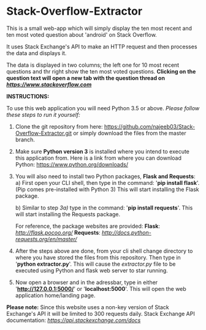 # Stack-Overflow-Extractor

This is a small web-app which will simply display the ten most recent and ten most voted question about 'android' on Stack Overflow. 

It uses Stack Exchange's API to make an HTTP request and then processes the data and displays it.

The data is displayed in two columns; the left one for 10 most recent questions and thr right show the ten most voted questions.
**Clicking on the question text will open a new tab with the question thread on *https://www.stackoverflow.com***

**INSTRUCTIONS:**

To use this web application you will need Python 3.5 or above. *Please follow these steps to run it yourself:*

1) Clone the git repository from here: https://github.com/najeeb03/Stack-Overflow-Extractor.git or simply download the files from the master branch.

2) Make sure **Python version 3** is installed where you intend to execute this application from. Here is a link from where you can download Python: https://www.python.org/downloads/

3) You will also need to install two Python  packages, **Flask and Requests**:  
    a) First open your CLI shell, then type in the command: '**pip install flask**'. (Pip comes pre-installed with Python 3)
       This will start installing the Flask package.
       
    b) Similar to step *3a)* type in the command: '**pip install requests**'. This will start installing the Requests package.
    
    For reference, the package websites are provided: 
    **Flask**: *http://flask.pocoo.org/*
    **Requests**: *http://docs.python-requests.org/en/master/*
  
4) After the steps above are done, from your cli shell change directory to where you have stored the files from this repository.
   Then type in '**python extractor.py**'. This will cause the *extractor.py* file to be executed using Python and flask web server to star running.
   
5) Now open a browser and in the adressbar, type in either '**http://127.0.0.1:5000/**' or '**localhost:5000**'. This will open the web application home/landing page.

**Please note:** Since this website uses a non-key version of Stack Exchange's API it will be limited to 300 requests daily.
Stack Exchange API documentation: *https://api.stackexchange.com/docs*
